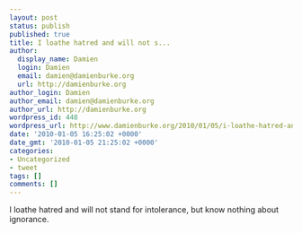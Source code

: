 ```yaml
---
layout: post
status: publish
published: true
title: I loathe hatred and will not s...
author:
  display_name: Damien
  login: Damien
  email: damien@damienburke.org
  url: http://damienburke.org
author_login: Damien
author_email: damien@damienburke.org
author_url: http://damienburke.org
wordpress_id: 448
wordpress_url: http://www.damienburke.org/2010/01/05/i-loathe-hatred-and-will-not-s/
date: '2010-01-05 16:25:02 +0000'
date_gmt: '2010-01-05 21:25:02 +0000'
categories:
- Uncategorized
- tweet
tags: []
comments: []
---
```

<p>I loathe hatred and will not stand for intolerance, but know nothing about ignorance.</p>
